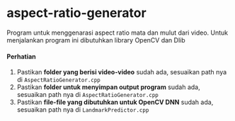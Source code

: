 # aspect-ratio-generator

Program untuk menggenarasi aspect ratio mata dan mulut dari video. Untuk menjalankan program ini dibutuhkan library OpenCV dan Dlib

#### Perhatian
1. Pastikan **folder yang berisi video-video** sudah ada, sesuaikan path nya di `AspectRatioGenerator.cpp`
2. Pastikan **folder untuk menyimpan output program** sudah ada, sesuaikan path nya di `AspectRatioGenerator.cpp`
3. Pastikan **file-file yang dibutuhkan untuk OpenCV DNN** sudah ada, sesuaikan path nya di `LandmarkPredictor.cpp`